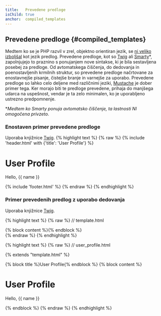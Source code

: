 ```yaml
---
title:   Prevedene predloge
isChild: true
anchor:  compiled_templates
---
```


## Prevedene predloge {#compiled_templates}

Medtem ko se je PHP razvil v zrel, objektno orientiran jezik, se [ni veliko izboljšal][article_templating_engines] kot
jezik predlog. Prevedene predloge, kot so [Twig] ali [Smarty]*, zapolnjujejo to praznino s ponujanjem nove sintakse, ki je
bila sestavljena posebej za predloge. Od avtomatskega čiščenja, do dedovanja in poenostavljenih krmilnih struktur, so
prevedene predloge načrtovane za enostavnejše pisanje, čistejše branje in varnejše za uporabo. Prevedene predloge so lahko celo
deljene med različnimi jeziki, [Mustache] je dober primer tega. Ker morajo biti te predloge prevedene,
prihaja do manjšega udarca na uspešnost, vendar je ta zelo minimalen, ko je uporabljeno ustrezno predpomnenje.

**Medtem ko Smarty ponuja avtomatsko čiščenje, ta lastnosti NI omogočena privzeto.*

### Enostaven primer prevedene predloge

Uporaba knjižnice [Twig].
{% highlight text %}
{% raw %}
{% include 'header.html' with {'title': 'User Profile'} %}

<h1>User Profile</h1>
<p>Hello, {{ name }}</p>

{% include 'footer.html' %}
{% endraw %}
{% endhighlight %}

### Primer prevedenih predlog z uporabo dedovanja

Uporaba knjižnice [Twig].

{% highlight text %}
{% raw %}
// template.html

<html>
<head>
    <title>{% block title %}{% endblock %}</title>
</head>
<body>

<main>
    {% block content %}{% endblock %}
</main>

</body>
</html>
{% endraw %}
{% endhighlight %}

{% highlight text %}
{% raw %}
// user_profile.html

{% extends "template.html" %}

{% block title %}User Profile{% endblock %}
{% block content %}
    <h1>User Profile</h1>
    <p>Hello, {{ name }}</p>
{% endblock %}
{% endraw %}
{% endhighlight %}


[article_templating_engines]: http://fabien.potencier.org/article/34/templating-engines-in-php
[Twig]: http://twig.sensiolabs.org/
[Smarty]: http://www.smarty.net/
[Mustache]: http://mustache.github.io/